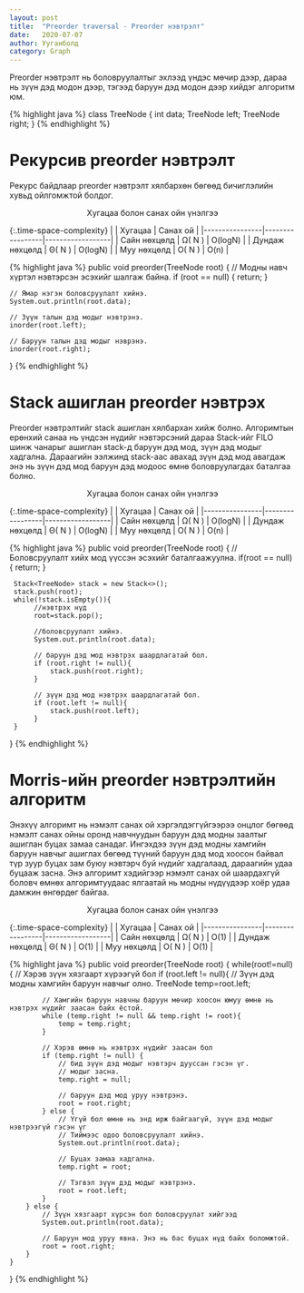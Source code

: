 ```yaml
---
layout: post
title:  "Preorder traversal - Preorder нэвтрэлт"
date:   2020-07-07
author: Ууганболд
category: Graph
---
```


Preorder нэвтрэлт нь боловруулалтыг эхлээд үндэс мөчир дээр, дараа нь зүүн дэд модон дээр, тэгээд баруун дэд модон дээр хийдэг алгоритм юм.

{% highlight java %}
class TreeNode {
    int data;
    TreeNode left;
    TreeNode right;
}
{% endhighlight %}

# Рекурсив preorder нэвтрэлт 

Рекурс байдлаар preorder нэвтрэлт хялбархөн бөгөөд бичиглэлийн хувьд ойлгомжтой болдог.

<center class="table-title">Хугацаа болон санах ойн үнэлгээ</center>

{:.time-space-complexity}
|                | Хугацаа         | Санах ой         |
|----------------|-----------------|------------------|
| Сайн нөхцөлд   | Ω( N )      | O(logN)             |
| Дундаж нөхцөлд | Θ( N )      | O(logN)             |
| Муу нөхцөлд    | O(  N )      | O(n)             |

{% highlight java %}
public void preorder(TreeNode root) {
    // Модны навч хүртэл нэвтэрсэн эсэхийг шалгаж байна.
    if (root == null) {
      return;
    }

    // Ямар нэгэн боловсруулалт хийнэ.
    System.out.println(root.data);

    // Зүүн талын дэд модыг нэвтрэнэ.
    inorder(root.left);

    // Баруун талын дэд модыг нэврэнэ.
    inorder(root.right);
}
{% endhighlight %}

# Stack ашиглан preorder нэвтрэх
Preorder нэвтрэлтийг stack ашиглан хялбархан хийж болно.
Алгоримтын ерөнхий санаа нь үндсэн нүдийг нэвтэрсэний дараа Stack-ийг FILO шинж чанарыг ашиглан stack-д
баруун дэд мод, зүүн дэд модыг хадгална. Дараагийн ээлжинд stack-аас авахад зүүн дэд мод авагдаж энэ нь зүүн дэд мод баруун дэд модоос өмнө боловруулагдах баталгаа болно.

<center class="table-title">Хугацаа болон санах ойн үнэлгээ</center>

{:.time-space-complexity}
|                | Хугацаа         | Санах ой         |
|----------------|-----------------|------------------|
| Сайн нөхцөлд   | Ω( N )      | O(logN)             |
| Дундаж нөхцөлд | Θ( N )      | O(logN)             |
| Муу нөхцөлд    | O(  N )      | O(n)             |

{% highlight java %}
public void preorder(TreeNode root) {
     // Боловсруулалт хийх мод үүссэн эсэхийг баталгаажуулна. 
     if(root == null){
         return;
     }

     Stack<TreeNode> stack = new Stack<>();
     stack.push(root);
     while(!stack.isEmpty()){
          //нэвтрэх нүд
          root=stack.pop();

          //боловсруулалт хийнэ.
          System.out.println(root.data);

          // баруун дэд мод нэвтрэх шаардлагатай бол.
          if (root.right != null){
              stack.push(root.right);
          }

          // зүүн дэд мод нэвтрэх шаардлагатай бол.
          if (root.left != null){
              stack.push(root.left);
          }
     }
}
{% endhighlight %}

# Morris-ийн preorder нэвтрэлтийн алгоритм

Энэхүү алгоримт нь нэмэлт санах ой хэргэлдэггүйгээрээ онцлог бөгөөд нэмэлт санах ойны оронд навчнуудын баруун дэд модны заалтыг ашиглан буцах замаа санадаг. Ингэхдээ зүүн дэд модны хамгийн баруун навчыг ашиглах бөгөөд түүний баруун дэд мод хоосон байвал түр зуур буцах зам буюу нэвтэрч буй нүдийг хадгалаад, дараагийн удаа буцааж засна.
Энэ алгоримт хэдийгээр нэмэлт санах ой шаардахгүй боловч өмнөх алгоримтуудаас ялгаатай нь модны нүдүүдээр хоёр удаа дамжин өнгөрдөг байгаа.

<center class="table-title">Хугацаа болон санах ойн үнэлгээ</center>

{:.time-space-complexity}
|                | Хугацаа         | Санах ой         |
|----------------|-----------------|------------------|
| Сайн нөхцөлд   | Ω( N )      | O(1)             |
| Дундаж нөхцөлд | Θ( N )      | O(1)             |
| Муу нөхцөлд    | O( N )      | O(1)             |


{% highlight java %}
public void preorder(TreeNode root) {
    while(root!=null){
        // Хэрэв зүүн хязгаарт хүрээгүй бол
        if (root.left != null){
            // Зүүн дэд модны хамгийн баруун навчыг олно.
            TreeNode temp=root.left;

            // Хамгийн баруун навчны баруун мөчир хоосон юмуу өмнө нь нэвтрэх нүдийг заасан байх ёстой.
            while (temp.right != null && temp.right != root){
                temp = temp.right;
            }

            // Хэрэв өмнө нь нэвтрэх нүдийг заасан бол
            if (temp.right != null) {
                // бид зүүн дэд модыг нэвтэрч дууссан гэсэн үг.
                // модыг засна.
                temp.right = null;

                // баруун дэд мод уруу нэвтрэнэ.
                root = root.right;
            } else {
                // Үгүй бол өмнө нь энд ирж байгаагүй, зүүн дэд модыг нэвтрээгүй гэсэн үг
                // Тиймээс одоо боловсруулалт хийнэ.
                System.out.println(root.data);

                // Буцах замаа хадгална.
                temp.right = root;

                // Тэгвэл зүүн дэд модыг нэвтрэнэ.
                root = root.left;
            }
        } else {
            // Зүүн хязгаарт хүрсэн бол боловсруулат хийгээд
            System.out.println(root.data);

            // Баруун мод уруу явна. Энэ нь бас буцах нүд байх боломжтой.
            root = root.right;
        }
    }
}
{% endhighlight %}
